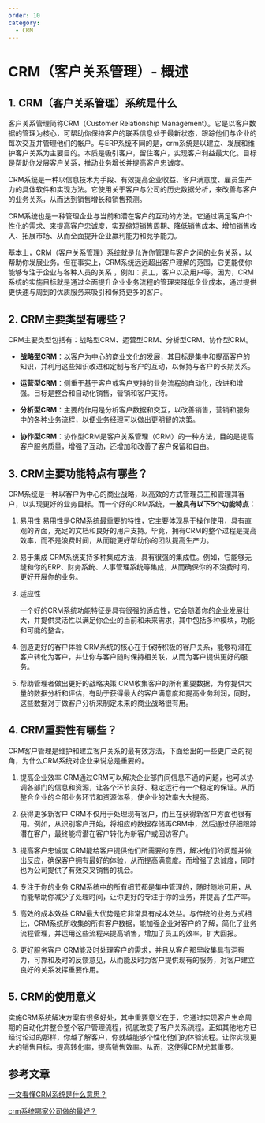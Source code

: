 ```yaml
---
order: 10
category:
  - CRM
---
```


# CRM（客户关系管理）- 概述

## 1. CRM（客户关系管理）系统是什么

客户关系管理简称CRM（Customer Relationship Management）。它是以客户数据的管理为核心，可帮助你保持客户的联系信息处于最新状态，跟踪他们与企业的每次交互并管理他们的帐户。与ERP系统不同的是，crm系统是以建立、发展和维护客户关系为主要目的。本质是吸引客户，留住客户，实现客户利益最大化。目标是帮助你发展客户关系，推动业务增长并提高客户忠诚度。

CRM系统是一种以信息技术为手段、有效提高企业收益、客户满意度、雇员生产力的具体软件和实现方法。它使用关于客户与公司的历史数据分析，来改善与客户的业务关系，从而达到销售增长和销售预测。

CRM系统也是一种管理企业与当前和潜在客户的互动的方法。它通过满足客户个性化的需求、来提高客户忠诚度，实现缩短销售周期、降低销售成本、增加销售收入、拓展市场、从而全面提升企业赢利能力和竞争能力。

基本上，CRM（客户关系管理）系统就是允许你管理与客户之间的业务关系，以帮助你发展业务。但在事实上，CRM系统远远超出客户理解的范围，它更能使你能够专注于企业与各种人员的关系 ，例如：员工，客户以及用户等。因为，CRM系统的实施目标就是通过全面提升企业业务流程的管理来降低企业成本，通过提供更快速与周到的优质服务来吸引和保持更多的客户。

## 2. CRM主要类型有哪些？

CRM主要类型包括有：战略型CRM、运营型CRM、分析型CRM、协作型CRM。

- **战略型CRM**：以客户为中心的商业文化的发展，其目标是集中和提高客户的知识，并利用这些知识改进和定制与客户的互动，以保持与客户的长期关系。

- **运营型CRM**：侧重于基于客户或客户支持的业务流程的自动化，改进和增强。目标是整合和自动化销售，营销和客户支持。

- **分析型CRM**：主要的作用是分析客户数据和交互，以改善销售，营销和服务中的各种业务流程，以便业务经理可以做出更明智的决策。

- **协作型CRM**：协作型CRM是客户关系管理（CRM）的一种方法，目的是提高客户服务质量，增强了互动，还增加和改善了客户保留和自由。

## 3. CRM主要功能特点有哪些？

CRM系统是一种以客户为中心的商业战略，以高效的方式管理员工和管理其客户，以实现更好的业务目标。而一个好的CRM系统，一**般具有以下5个功能特点：**

1. 易用性
易用性是CRM系统最重要的特性，它主要体现易于操作使用，具有直观的界面，充足的文档和良好的用户支持。毕竟，拥有CRM的整个过程是提高效率，而不是浪费时间，从而能更好帮助你的团队提高生产力。

2. 易于集成
   CRM系统支持多种集成方法，具有很强的集成性。例如，它能够无缝和你的ERP、财务系统、人事管理系统等集成，从而确保你的不浪费时间，更好开展你的业务。

3. 适应性

   一个好的CRM系统功能特征是具有很强的适应性，它会随着你的企业发展壮大，并提供灵活性以满足你企业的当前和未来需求，其中包括多种模块，功能和可能的整合。

4. 创造更好的客户体验
   CRM系统的核心在于保持积极的客户关系，能够将潜在客户转化为客户，并让你与客户随时保持相关联，从而为客户提供更好的服务。

5. 帮助管理者做出更好的战略决策
   CRM收集客户的所有重要数据，为你提供大量的数据分析和评估，有助于获得最大的客户满意度和提高业务利润，同时，这些数据对于做客户分析来制定未来的商业战略很有用。

## 4. CRM重要性有哪些？

CRM客户管理是维护和建立客户关系的最有效方法，下面给出的一些更广泛的视角，为什么CRM系统对企业来说总是重要的。

1. 提高企业效率
CRM通过CRM可以解决企业部门间信息不通的问题，也可以协调各部门的信息和资源，让各个环节良好、稳定运行有一个稳定的保证。从而整合企业的全部业务环节和资源体系，使企业的效率大大提高。

2. 获得更多新客户
   CRM不仅用于处理现有客户，而且在获得新客户方面也很有用。例如，从识别客户开始，将相应的数据存储再CRM中，然后通过仔细跟踪潜在客户，最终能将潜在客户转化为新客户或回访客户。

3. 提高客户忠诚度
   CRM能给客户提供他们所需要的东西，解决他们的问题并做出反应，确保客户拥有最好的体验，从而提高满意度。而增强了忠诚度，同时也为公司提供了有效交叉销售的机会。

4. 专注于你的业务
   CRM系统中的所有细节都是集中管理的，随时随地可用，从而能帮助你减少了处理时间，让你更好的专注于你的业务，并提高了生产率。

5. 高效的成本效益
   CRM最大优势是它非常具有成本效益。与传统的业务方式相比，CRM系统所收集的所有客户数据，能加强企业对客户的了解，简化了业务流程管理，并运用这些流程来提高销售，增加了员工的效率，扩大回报。

6. 更好服务客户
   CRM能及时处理客户的需求，并且从客户那里收集具有洞察力，可靠和及时的反馈意见，从而能及时为客户提供现有的服务，对客户建立良好的关系发挥重要作用。

## 5. **CRM的使用意义**

实施CRM系统解决方案有很多好处，其中重要意义在于，它通过实现客户生命周期的自动化并整合整个客户管理流程，彻底改变了客户关系流程。正如其他地方已经讨论过的那样，你越了解客户，你就越能够个性化他们的体验流程。让你实现更大的销售目标，提高转化率，提高销售效率。从而，这使得CRM尤其重要。

## 参考文章

[一文看懂CRM系统是什么意思？](https://zhuanlan.zhihu.com/p/40038216)

[crm系统哪家公司做的最好？](https://zhuanlan.zhihu.com/p/464173086)